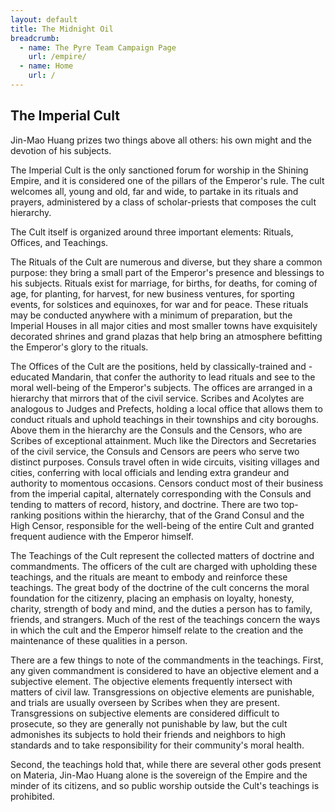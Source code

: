 ```yaml
---
layout: default
title: The Midnight Oil
breadcrumb:
  - name: The Pyre Team Campaign Page
    url: /empire/
  - name: Home
    url: /
---
```

## The Imperial Cult

Jin-Mao Huang prizes two things above all others: his own might and the devotion of his subjects.

The Imperial Cult is the only sanctioned forum for worship in the Shining Empire, and it is considered one of the pillars of the Emperor's rule. The cult welcomes all, young and old, far and wide, to partake in its rituals and prayers, administered by a class of scholar-priests that composes the cult hierarchy.

The Cult itself is organized around three important elements: Rituals, Offices, and Teachings.

The Rituals of the Cult are numerous and diverse, but they share a common purpose: they bring a small part of the Emperor's presence and blessings to his subjects. Rituals exist for marriage, for births, for deaths, for coming of age, for planting, for harvest, for new business ventures, for sporting events, for solstices and equinoxes, for war and for peace. These rituals may be conducted anywhere with a minimum of preparation, but the Imperial Houses in all major cities and most smaller towns have exquisitely decorated shrines and grand plazas that help bring an atmosphere befitting the Emperor's glory to the rituals.

The Offices of the Cult are the positions, held by classically-trained and -educated Mandarin, that confer the authority to lead rituals and see to the moral well-being of the Emperor's subjects. The offices are arranged in a hierarchy that mirrors that of the civil service. Scribes and Acolytes are analogous to Judges and Prefects, holding a local office that allows them to conduct rituals and uphold teachings in their townships and city boroughs. Above them in the hierarchy are the Consuls and the Censors, who are Scribes of exceptional attainment. Much like the Directors and Secretaries of the civil service, the Consuls and Censors are peers who serve two distinct purposes. Consuls travel often in wide circuits, visiting villages and cities, conferring with local officials and lending extra grandeur and authority to momentous occasions. Censors conduct most of their business from the imperial capital, alternately corresponding with the Consuls and tending to matters of record, history, and doctrine. There are two top-ranking positions within the hierarchy, that of the Grand Consul and the High Censor, responsible for the well-being of the entire Cult and granted frequent audience with the Emperor himself.

The Teachings of the Cult represent the collected matters of doctrine and commandments. The officers of the cult are charged with upholding these teachings, and the rituals are meant to embody and reinforce these teachings. The great body of the doctrine of the cult concerns the moral foundation for the citizenry, placing an emphasis on loyalty, honesty, charity, strength of body and mind, and the duties a person has to family, friends, and strangers. Much of the rest of the teachings concern the ways in which the cult and the Emperor himself relate to the creation and the maintenance of these qualities in a person.

There are a few things to note of the commandments in the teachings. First, any given commandment is considered to have an objective element and a subjective element. The objective elements frequently intersect with matters of civil law. Transgressions on objective elements are punishable, and trials are usually overseen by Scribes when they are present. Transgressions on subjective elements are considered difficult to prosecute, so they are generally not punishable by law, but the cult admonishes its subjects to hold their friends and neighbors to high standards and to take responsibility for their community's moral health.

Second, the teachings hold that, while there are several other gods present on Materia, Jin-Mao Huang alone is the sovereign of the Empire and the minder of its citizens, and so public worship outside the Cult's teachings is prohibited.

